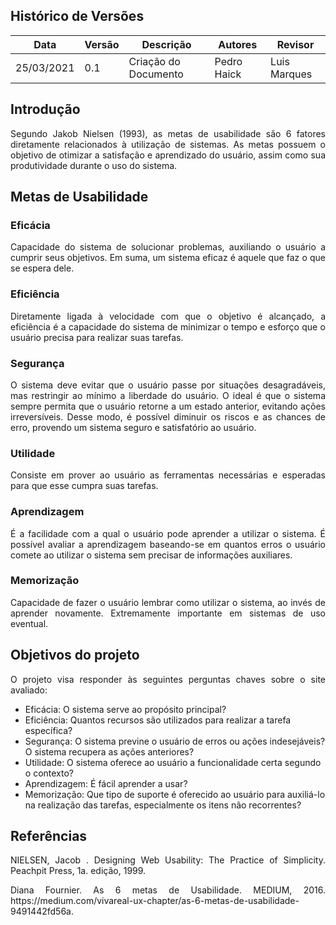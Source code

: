 ## Histórico de Versões

| Data       | Versão | Descrição                               | Autores                             | Revisor            |
| ---------- | ------ | --------------------------------------- | ----------------------------------- | ------------------ |
| 25/03/2021 | 0.1    | Criação do Documento                    | Pedro Haick                         | Luis Marques       |

## Introdução

<p align="justify">Segundo Jakob Nielsen (1993), as metas de usabilidade são 6 fatores diretamente relacionados à utilização de sistemas. As metas possuem o objetivo de otimizar a satisfação e aprendizado do usuário, assim como sua produtividade durante o uso do sistema.</p>

## Metas de Usabilidade

### Eficácia
<p align="justify">Capacidade do sistema de solucionar problemas, auxiliando o usuário a cumprir seus objetivos. Em suma, um sistema eficaz é aquele que faz o que se espera dele.</p>

### Eficiência
<p align="justify">Diretamente ligada à velocidade com que o objetivo é alcançado, a eficiência é a capacidade do sistema de minimizar o tempo e esforço que o usuário precisa para realizar suas tarefas.</p>

### Segurança
<p align="justify">O sistema deve evitar que o usuário passe por situações desagradáveis, mas restringir ao mínimo a liberdade do usuário. O ideal é que o sistema sempre permita que o usuário retorne a um estado anterior, evitando ações irreversíveis. Desse modo, é possível diminuir os riscos e as chances de erro, provendo um sistema seguro e satisfatório ao usuário.</p>

### Utilidade
<p align="justify">Consiste em prover ao usuário as ferramentas necessárias e esperadas para que esse cumpra suas tarefas.</p>

### Aprendizagem
<p align="justify">É a facilidade com a qual o usuário pode aprender a utilizar o sistema. É possível avaliar a aprendizagem baseando-se em quantos erros o usuário comete ao utilizar o sistema sem precisar de informações auxiliares.</p>

### Memorização
<p align="justify">Capacidade de fazer o usuário lembrar como utilizar o sistema, ao invés de aprender novamente. Extremamente importante em sistemas de uso eventual.</p>

## Objetivos do projeto
<p align="justify">O projeto visa responder às seguintes perguntas chaves sobre o site avaliado:</p>

* Eficácia: O sistema serve ao propósito principal?
* Eficiência: Quantos recursos são utilizados para realizar a tarefa específica?
* Segurança: O sistema previne o usuário de erros ou ações indesejáveis? O sistema recupera as ações anteriores?
* Utilidade: O sistema oferece ao usuário a funcionalidade certa segundo o contexto?
* Aprendizagem: É fácil aprender a usar?
* Memorização: Que tipo de suporte é oferecido ao usuário para auxiliá-lo na realização das tarefas, especialmente os itens não recorrentes?

## Referências
<p align="justify">NIELSEN, Jacob . Designing Web Usability: The Practice of Simplicity. Peachpit Press, 1a. edição, 1999.</p>
<p align="justify">Diana Fournier. As 6 metas de Usabilidade. MEDIUM, 2016. https://medium.com/vivareal-ux-chapter/as-6-metas-de-usabilidade-9491442fd56a.</p>
